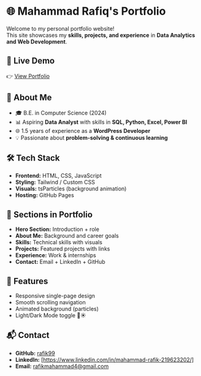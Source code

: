 # 🌐 Mahammad Rafiq's Portfolio

Welcome to my personal portfolio website!  
This site showcases my **skills, projects, and experience** in **Data Analytics and Web Development**.

## 🔗 Live Demo
👉 [View Portfolio](https://rafik99.github.io/Portfolio/)

## 📌 About Me
- 🎓 B.E. in Computer Science (2024)  
- 📊 Aspiring **Data Analyst** with skills in **SQL, Python, Excel, Power BI**  
- 🌐 1.5 years of experience as a **WordPress Developer**  
- 💡 Passionate about **problem-solving & continuous learning**  

## 🛠️ Tech Stack
- **Frontend:** HTML, CSS, JavaScript  
- **Styling:** Tailwind / Custom CSS  
- **Visuals:** tsParticles (background animation)  
- **Hosting:** GitHub Pages  

## 📂 Sections in Portfolio
- **Hero Section:** Introduction + role  
- **About Me:** Background and career goals  
- **Skills:** Technical skills with visuals  
- **Projects:** Featured projects with links  
- **Experience:** Work & internships  
- **Contact:** Email + LinkedIn + GitHub  

## 🚀 Features
- Responsive single-page design  
- Smooth scrolling navigation  
- Animated background (particles)  
- Light/Dark Mode toggle 🌙☀️  

## 📬 Contact
- **GitHub:** [rafik99](https://github.com/rafik99)  
- **LinkedIn:** [https://www.linkedin.com/in/mahammad-rafik-219623202/]  
- **Email:** rafikmahammad4@gmail.com
